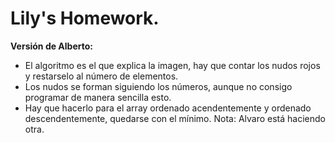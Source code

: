 # Lily's Homework.
**Versión de Alberto:**
*	El algoritmo es el que explica la imagen, hay que contar los nudos rojos y restarselo al número de elementos.
*	Los nudos se forman siguiendo los números, aunque no consigo programar de manera sencilla esto.
*	Hay que hacerlo para el array ordenado acendentemente y ordenado descendentemente, quedarse con el mínimo.
Nota: Alvaro está haciendo otra.
